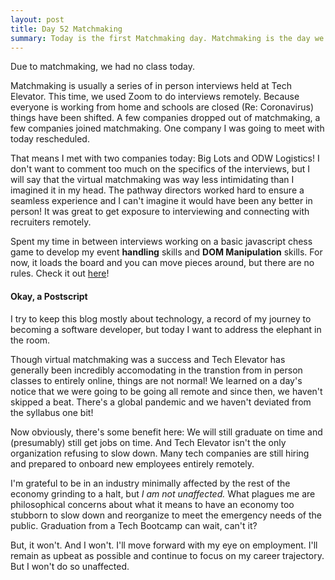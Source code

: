 ```yaml
---
layout: post
title: Day 52 Matchmaking
summary: Today is the first Matchmaking day. Matchmaking is the day we meet with many companies in a sort of professional speed dating. This time, it'll be all virutal!
---
```

Due to matchmaking, we had no class today. 

Matchmaking is usually a series of in person interviews held at Tech Elevator. This time, we used Zoom to do interviews remotely. Because everyone is working from home and schools are closed (Re: Coronavirus) things have been shifted. A few companies dropped out of matchmaking, a few companies joined matchmaking. One company I was going to meet with today rescheduled. 

That means I met with two companies today: Big Lots and ODW Logistics! I don't want to comment too much on the specifics of the interviews, but I will say that the virtual matchmaking was way less intimidating than I imagined it in my head. The pathway directors worked hard to ensure a seamless experience and I can't imagine it would have been any better in person! It was great to get exposure to interviewing and connecting with recruiters remotely. 

Spent my time in between interviews working on a basic javascript chess game to develop my event **handling** skills and **DOM Manipulation** skills. For now, it loads the board and you can move pieces around, but there are no rules. Check it out [here](https://github.com/beefan/js-chess)!

#### Okay, a Postscript
I try to keep this blog mostly about technology, a record of my journey to becoming a software developer, but today I want to address the elephant in the room. 

Though virtual matchmaking was a success and Tech Elevator has generally been incredibly accomodating in the transtion from in person classes to entirely online, things are not normal! We learned on a day's notice that we were going to be going all remote and since then, we haven't skipped a beat. There's a global pandemic and we haven't deviated from the syllabus one bit! 

Now obviously, there's some benefit here: We will still graduate on time and (presumably) still get jobs on time. And Tech Elevator isn't the only organization refusing to slow down. Many tech companies are still hiring and prepared to onboard new employees entirely remotely. 

I'm grateful to be in an industry minimally affected by the rest of the economy grinding to a halt, but *I am not unaffected.* What plagues me are philosophical concerns about what it means to have an economy too stubborn to slow down and reorganize to meet the emergency needs of the public. Graduation from a Tech Bootcamp can wait, can't it? 

But, it won't. And I won't. I'll move forward with my eye on employment. I'll remain as upbeat as possible and continue to focus on my career trajectory. But I won't do so unaffected. 